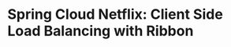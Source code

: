 


# Spring Cloud Netflix: Client Side Load Balancing with Ribbon
<h1><i class="fa fa-cloud fa-lg"></i></h1>
